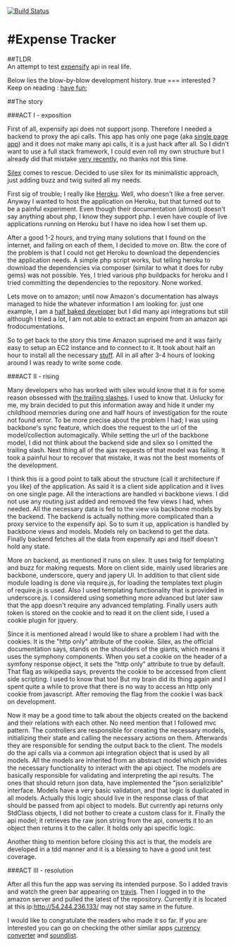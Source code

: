 [![Build Status](https://travis-ci.org/grandbora/expense-tracker.png)](https://travis-ci.org/grandbora/expense-tracker)


#Expense Tracker
====================

##TLDR  
An attempt to test [expensify](https://www.expensify.com/) api in real life.  

Below lies the blow-by-blow development history. true === interested ?  Keep on reading : [have fun](https://github.com/documentcloud/backbone/issues);  


##The story  


###ACT I - exposition

First of all, expensify api does not support jsonp. Therefore I needed a backend to proxy the api calls. This app has only one page (aka [single page app](http://en.wikipedia.org/wiki/Single-page_application)) and it does not make many api calls, it is a just hack after all. So I didn't want to use a full stack framework, I could even roll my own structure but I already did that mistake [very recently](https://github.com/grandbora/currency-converter), no thanks not this time.  

[Silex](http://silex.sensiolabs.org/) comes to rescue. Decided to use silex for its minimalistic approach, just adding buzz and twig suited all my needs.  

First sig of trouble; I really like [Heroku](http://www.heroku.com/). Well, who doesn't like a free server. Anyway I wanted to host the application on Heroku, but that turned out to be a painful experiment. Even though their documentation (almost) doesn't say anything about php, I know they support php. I even have couple of live applications running on Heroku but I have no idea how I set them up.

After a good 1-2 hours, and trying many solutions that I found on the internet, and failing on each of them, I decided to move on. Btw. the core of the problem is that I could not get Heroku to download the dependencies the application needs. A simple php script works, but telling heroku to download the dependencies via composer (similar to what it does for ruby gems) was not possible. Yes, I tried various php buildpacks for heroku and I tried committing the dependencies to the repository. None worked.  

Lets move on to amazon; until now Amazon's documentation has always managed to hide the whatever information I am looking for. just one example, I am a [half baked developer](http://cdn.memegenerator.net/images/300x/4266187.jpg) but I did many api integrations but still although I tried a lot, I am not able to extract an enpoint from an amazon api frodocumentations.   

So to get back to the story this time Amazon suprised me and it was fairly easy to setup an EC2 instance and to connect to it. It took about half an hour to install all the necessary [stuff](http://24.media.tumblr.com/tumblr_lziny3JG8X1qghjiyo1_500.png). All in all after 3-4 hours of looking around I was ready to write some code.

###ACT II - rising

Many developers who has worked with silex would know that it is for some reason obsessed with [the trailing slashes](https://www.google.com/search?q=silex+trailing+slash). I used to know that. Unlucky for me, my brain decided to put this information away and hide it under my childhood memories during one and half hours of investigation for the route not found error. To be more precise about the problem I had; I was using backbone's sync feature, which does the request to the url of the model/collection automagically. While setting the url of the backbone model, I did not think about the backend side and silex so I omitted the trailing slash. Next thing all of the ajax requests of that model was failing. It took a painful hour to recover that mistake, it was not the best moments of the development.

I think this is a good point to talk about the structure (call it architecture if you like) of the application. As said it is a client side application and it lives on one single page. All the interactions are handled vi backbone views. I did not use any routing just added and removed the few views I had, when needed. All the necessary data is fed to the view via backbone models by the backend. The backend is actually nothing more complicated than a proxy service to the expensify api. So to sum it up, application is handled by backbone views and models. Models rely on backend to get the data. Finally backend fetches all the data from expensify api and itself doesn't hold any state.

More on backend, as mentioned it runs on silex. It uses twig for templating and buzz for making requests. More on client side, mainly used libraries are backbone, underscore, query and japery UI. In addition to that client side module loading is done via require.js, for loading the templates text plugin of require.js is used. Also I used templating functionality  that is provided in underscore.js. I considered using something more advanced but later saw that the app doesn't require any advanced templating. Finally users auth token is stored on the cookie and to read it on the client side, I used a cookie plugin for jquery.

Since it is mentioned alread I would like to share a problem I had with the cookies. It is the "http only" attribute of the cookie. Silex, as the official documentation says, stands on the shoulders of the giants, which means it uses the symphony components. When you set a cookie on the header of a symfony response object, it sets the "http only" attribute to true by default. That flag as wikipedia says, prevents the cookie to be accessed from client side scripting. I used to know that too! But my brain did its thing again and I spent quite a while to prove that there is no way to access an http only cookie from javascript. After removing the flag from the cookie I was back on development.

Now it may be a good time to talk about the objects created on the backend and their relations with each other. No need mention that I followed mvc pattern. The controllers are responsible for creating the necessary models, initializing their state and calling the necessary actions on them. Afterwards they are responsible for sending the output back to the client. The models do the api calls via a common api integration object that is used by all models. All the models are inherited from an abstract model which provides the necessary functionality to interact with the api object. The models are basically responsible for validating and interpreting the api results. The ones that should return json data, have implemented the "json serializible" interface. Models have a very basic validation, and that logic is duplicated in all models. Actually this logic should live in the response class of that should be passed from api object to models. But currently api returns only StdClass objects, I did not bother to create a custom class for it. Finally the api model; it retrieves the raw json string from the api, converts it to an object then returns it to the caller. It holds only api specific logic.

Another thing to mention before closing this act is that, the models are developed in a tdd manner and it is a blessing to have a good unit test coverage.

###ACT III - resolution

After all this fun the app was serving its intended purpose. So I added travis and watch the green bar appearing on [travis](https://travis-ci.org). Then I logged in to the amazon server and pulled the latest of the repository. Currently it is located at this ip:http://54.244.236.133/ may not stay same in the future.

I would like to congratulate the readers who made it so far. If you are interested you can go on checking the other similar apps [currency converter](https://github.com/grandbora/currency-converter) and [soundlist](https://github.com/grandbora/soundlist).

